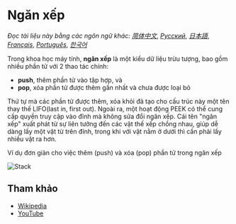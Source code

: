 # Ngăn xếp

_Đọc tài liệu này bằng các ngôn ngữ khác:_
[_简体中文_](README.zh-CN.md),
[_Русский_](README.ru-RU.md),
[_日本語_](README.ja-JP.md),
[_Français_](README.fr-FR.md),
[_Português_](README.pt-BR.md),
[_한국어_](README.ko-KR.md)

Trong khoa học máy tính, **ngăn xếp** là một kiểu dữ liệu trừu tượng, bao gồm nhiều phần tử với 2 thao tác chính:

* **push**, thêm phần tử vào tập hợp, và
* **pop**, xóa phần tử được thêm gần nhất và chưa được loại bỏ

Thứ tự mà các phần tử được thêm, xóa khỏi đã tạo cho cấu trúc này một tên thay thế LIFO(last in, first out). Ngoài ra, một hoạt động PEEK có thể cung cấp quyền truy cập vào đỉnh mà không sửa đổi ngăn xếp. Cái tên "ngăn xếp" xuất phát từ sự liên tưởng đến các vật thế xếp chồng nhau, giúp dễ dàng lấy một vật từ trên đỉnh, trong khi với vật nằm ở dưới thì cần phải lấy nhiều vật ra hơn.

Ví dụ đơn giản cho việc thêm (push) và xóa (pop) phần tử trong ngăn xếp

![Stack](https://upload.wikimedia.org/wikipedia/commons/b/b4/Lifo_stack.png)

## Tham khảo

- [Wikipedia](https://en.wikipedia.org/wiki/Stack_(abstract_data_type))
- [YouTube](https://www.youtube.com/watch?v=wjI1WNcIntg&list=PLLXdhg_r2hKA7DPDsunoDZ-Z769jWn4R8&index=3&)
